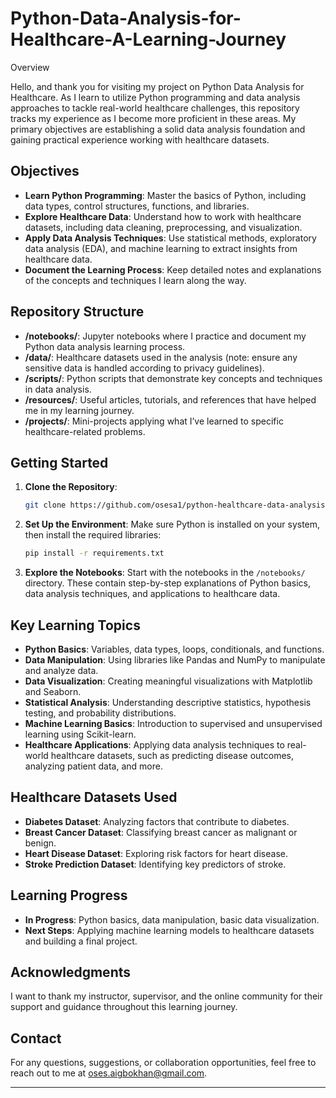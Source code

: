 # Python-Data-Analysis-for-Healthcare-A-Learning-Journey
Overview

Hello, and thank you for visiting my project on Python Data Analysis for Healthcare. As I learn to utilize Python programming and data analysis approaches to tackle real-world healthcare challenges, this repository tracks my experience as I become more proficient in these areas. My primary objectives are establishing a solid data analysis foundation and gaining practical experience working with healthcare datasets.

## Objectives

- **Learn Python Programming**: Master the basics of Python, including data types, control structures, functions, and libraries.
- **Explore Healthcare Data**: Understand how to work with healthcare datasets, including data cleaning, preprocessing, and visualization.
- **Apply Data Analysis Techniques**: Use statistical methods, exploratory data analysis (EDA), and machine learning to extract insights from healthcare data.
- **Document the Learning Process**: Keep detailed notes and explanations of the concepts and techniques I learn along the way.

## Repository Structure

- **/notebooks/**: Jupyter notebooks where I practice and document my Python data analysis learning process.
- **/data/**: Healthcare datasets used in the analysis (note: ensure any sensitive data is handled according to privacy guidelines).
- **/scripts/**: Python scripts that demonstrate key concepts and techniques in data analysis.
- **/resources/**: Useful articles, tutorials, and references that have helped me in my learning journey.
- **/projects/**: Mini-projects applying what I’ve learned to specific healthcare-related problems.

## Getting Started

1. **Clone the Repository**:
    ```bash
    git clone https://github.com/osesa1/python-healthcare-data-analysis.git
    ```

2. **Set Up the Environment**:
    Make sure Python is installed on your system, then install the required libraries:
    ```bash
    pip install -r requirements.txt
    ```

3. **Explore the Notebooks**:
    Start with the notebooks in the `/notebooks/` directory. These contain step-by-step explanations of Python basics, data analysis techniques, and applications to healthcare data.

## Key Learning Topics

- **Python Basics**: Variables, data types, loops, conditionals, and functions.
- **Data Manipulation**: Using libraries like Pandas and NumPy to manipulate and analyze data.
- **Data Visualization**: Creating meaningful visualizations with Matplotlib and Seaborn.
- **Statistical Analysis**: Understanding descriptive statistics, hypothesis testing, and probability distributions.
- **Machine Learning Basics**: Introduction to supervised and unsupervised learning using Scikit-learn.
- **Healthcare Applications**: Applying data analysis techniques to real-world healthcare datasets, such as predicting disease outcomes, analyzing patient data, and more.

## Healthcare Datasets Used

- **Diabetes Dataset**: Analyzing factors that contribute to diabetes.
- **Breast Cancer Dataset**: Classifying breast cancer as malignant or benign.
- **Heart Disease Dataset**: Exploring risk factors for heart disease.
- **Stroke Prediction Dataset**: Identifying key predictors of stroke.

## Learning Progress

- **In Progress**: Python basics, data manipulation, basic data visualization.
- **Next Steps**: Applying machine learning models to healthcare datasets and building a final project.


## Acknowledgments

I want to thank my instructor, supervisor, and the online community for their support and guidance throughout this learning journey.

## Contact

For any questions, suggestions, or collaboration opportunities, feel free to reach out to me at oses.aigbokhan@gmail.com.

---
